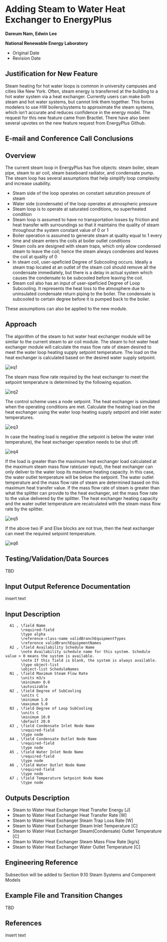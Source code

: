Adding Steam to Water Heat Exchanger to EnergyPlus
================

**Dareum Nam, Edwin Lee**

**National Renewable Energy Laboratory**

 - Original Date
 - Revision Date
 

## Justification for New Feature ##

Steam heating for hot water loops is common in university campuses and cities like New York. Often, steam energy is transferred at the building to a hot water system via a heat exchanger. Currently users can make both steam and hot water systems, but cannot link them together. This forces modelers to use HW boilers/systems to approximate the steam systems, which isn’t accurate and reduces confidence in the energy model.
The request for this new feature came from Bractlet. There have also been several upvotes on the new feature request from EnergyPlus Github.



## E-mail and  Conference Call Conclusions ##


## Overview ##

The current steam loop in EnergyPlus has five objects: steam boiler, steam pipe, steam to air coil, steam baseboard radiator, and condensate pump. The steam loop has several assumptions that help simplify loop complexity and increase usability.
- Steam side of the loop operates on constant saturation pressure of steam
- Water side (condensate) of the loop operates at atmospheric pressure
- Steam loop is to operate at saturated conditions, no superheated condition
- Steam loop is assumed to have no transportation losses by friction and heat transfer with surroundings so that it maintains the quality of steam throughout the system constant value of 0 or 1
- Boiler operation is assumed to generate steam at quality equal to 1 every time and steam enters the coils at boiler outlet conditions
- Steam coils are designed with steam traps, which only allow condensed steam to leave the coil; hence the steam always condenses and leaves the coil at quality of 0
- In steam coil, user-speficied Degree of Subcooling occurs. Ideally a steam trap located at an outlet of the steam coil should remove all the condensate immediately, but there is a delay in actual system which causes the condensate to be subcooled before leaving the coil.
- Steam coil also has an input of user-speficied Degree of Loop Subcooling. It represents the heat loss to the atmosphere due to uninsulated condensate return piping to the boiler. The condensate is subcooled to certain degree before it is pumped back to the boiler.

These assumptions can also be applied to the new module. 

## Approach ##

The algorithm of the steam to hot water heat exchanger module will be similar to the current steam to air coil module. The steam to hot water heat exchanger module will calculate the mass flow rate of steam desired to meet the water loop heating supply setpoint temperature. 
The load on the heat exchanger is calculated based on the desired water supply setpoint.

![eq1](https://github.com/dareumnam/EnergyPlus/blob/SteamOverhaul/design/FY2021/eq1.PNG)

The steam mass flow rate required by the heat exchanger to meet the setpoint temperature is determined by the following equation.

![eq2](https://github.com/dareumnam/EnergyPlus/blob/SteamOverhaul/design/FY2021/eq2.PNG)

The control scheme uses a node setpoint.
The heat exchanger is simulated when the operating conditions are met. Calculate the heating load on the heat exchanger using the water loop heating supply setpoint and inlet water temperatures.

![eq3](https://github.com/dareumnam/EnergyPlus/blob/SteamOverhaul/design/FY2021/eq3.PNG)

In case the heating load is negative (the setpoint is below the water inlet temperature), the heat exchanger operation needs to be shut off.

![eq4](https://github.com/dareumnam/EnergyPlus/blob/SteamOverhaul/design/FY2021/eq4.PNG)

If the load is greater than the maximum heat exchanger load calculated at the maximum steam mass flow rate(user input), the heat exchanger can only deliver to the water loop its maximum heating capacity. In this case, the water outlet temperature will be below the setpoint. The water outlet temperature and the mass flow rate of steam are determined based on this maximum heat transfer value. If the mass flow rate of steam is greater than what the splitter can provide to the heat exchanger, set the mass flow rate to the value delivered by the splitter. The heat exchanger heating capacity and the water outlet temperature are recalculated with the steam mass flow rate by the splitter.

![eq5](https://github.com/dareumnam/EnergyPlus/blob/SteamOverhaul/design/FY2021/eq5.PNG)

If the above two IF and Else blocks are not true, then the heat exchanger can meet the required setpoint temperature.

![eq6](https://github.com/dareumnam/EnergyPlus/blob/SteamOverhaul/design/FY2021/eq6.PNG)

## Testing/Validation/Data Sources ##

TBD

## Input Output Reference Documentation ##

insert text

## Input Description ##
 
      A1 , \field Name
           \required-field
           \type alpha
           \reference-class-name validBranchEquipmentTypes
           \reference validBranchEquipmentNames
      A2 , \field Availability Schedule Name
           \note Availability schedule name for this system. Schedule value > 0 means the system is available.
           \note If this field is blank, the system is always available.
           \type object-list
           \object-list ScheduleNames
      N1 , \field Maximum Steam Flow Rate
           \units m3/s
           \minimum> 0.0
           \autosizable
      N2 , \field Degree of SubCooling
           \units C
           \minimum 1.0
           \maximum 5.0
      N3 , \field Degree of Loop SubCooling
           \units C
           \minimum 10.0
           \default 20.0
      A3 , \field Condensate Inlet Node Name
           \required-field
           \type node
      A4 , \field Condensate Outlet Node Name
           \required-field
           \type node
      A5 , \field Water Inlet Node Name
           \required-field
           \type node
      A6 , \field Water Outlet Node Name
           \required-field
           \type node
      A7 ; \field Temperature Setpoint Node Name
           \type node

## Outputs Description ##

 - Steam to Water Heat Exchanger Heat Transfer Energy [J]
 - Steam to Water Heat Exchanger Heat Transfer Rate [W]
 - Steam to Water Heat Exchanger Steam Trap Loss Rate [W]
 - Steam to Water Heat Exchanger Steam Inlet Temperature [C]
 - Steam to Water Heat Exchanger Steam(Condensate) Outlet Temperature [C]
 - Steam to Water Heat Exchanger Steam Mass Flow Rate [kg/s]
 - Steam to Water Heat Exchanger Water Outlet Temperature [C]

## Engineering Reference ##

Subsection will be added to Section 9.10 Steam Systems and Component Models

## Example File and Transition Changes ##

TBD

## References ##

insert text



